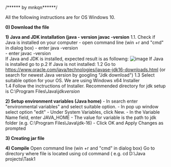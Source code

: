 /****** by mnkqn******/

All the following instructions are for OS Windows 10.

**0) Download the file**


**1) Java and JDK installation (java - version javac -version**
    1.1. Check if Java is installed on your computer
    - open command line (win +r and "cmd" in dialog box)
    - enter java -version    
    - enter javac -version    
    If Java and JDK is installed, expected result is as followng: ![image](https://user-images.githubusercontent.com/55387479/119819735-5eb53480-bef9-11eb-8836-d49fe68c1ca2.png)
    If Java is installed go to p.2
    If Java is not installed:
    1.2 Go to https://www.oracle.com/java/technologies/javase-jdk16-downloads.html (or search for newest Java version by googling "Jdk download")
    1.3 Select suitable option for your OS. We are using Windows x64 Installer    
    1.4 Follow the inctructions of Installer. Recommended directory for jdk setup is C:\Program Files\Java\jdk*version*
    
**2) Setup environment variables (Java home)**
    - In search enter "environmental variables" and select suitable option.
    - In pop up window select option "edit"
    - Under System Variables, click New.
    - In the Variable Name field, enter JAVA_HOME
    - The value for variable is the path to jdk folder (e.g. C:\Program Files\Java\jdk-16)
    - Click OK and Apply Changes as prompted

**3) Creating jar file**

**4) Compile**
    Open command line (win +r and "cmd" in dialog box)
    Go to directory where file is located using cd command ( e.g. cd D:\Java projects\Task1
